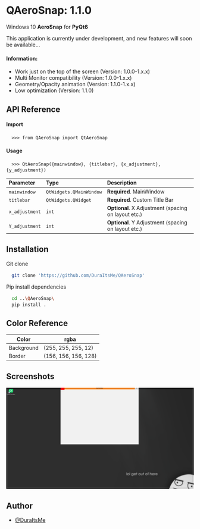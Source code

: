 
# QAeroSnap: 1.1.0

Windows 10 **AeroSnap** for **PyQt6**

This application is currently under development, and new features will soon be available...

#### Information:
- Work just on the top of the screen (Version: 1.0.0-1.x.x)
- Multi Monitor compatibility (Version: 1.0.0-1.x.x)
- Geometry/Opacity animation (Version: 1.1.0-1.x.x)
- Low optimization (Version: 1.1.0)

## API Reference

#### Import

```
  >>> from QAeroSnap import QtAeroSnap
```

#### Usage

```
  >>> QtAeroSnap({mainwindow}, {titlebar}, {x_adjustment}, {y_adjustment})
```

| Parameter     | Type                      | Description                       |
| :--------     | :-------                  | :-------------------------------- |
| `mainwindow`  | `QtWidgets.QMainWindow`   | **Required**. MainWindow          |
| `titlebar`    | `QtWidgets.QWidget`       | **Required**. Custom Title Bar    |
| `x_adjustment`| `int`                     | **Optional**. X Adjustment (spacing on layout etc.)|
| `Y_adjustment`| `int`                     | **Optional**. Y Adjustment (spacing on layout etc.)|

## Installation

Git clone

```bash
  git clone 'https://github.com/DuraItsMe/QAeroSnap'
```

Pip install dependencies

```bash
  cd ..\QAeroSnap\
  pip install .
```
## Color Reference

| Color             | rgba                                                                |
| ----------------- | ----------------------- |
| Background        | (255, 255, 255, 12) |
| Border            | (156, 156, 156, 128)|


## Screenshots

![Exemple](assets/aero.PNG "Exemple")


## Author

- [@DuraItsMe](https://github.com/DuraItsMe)


